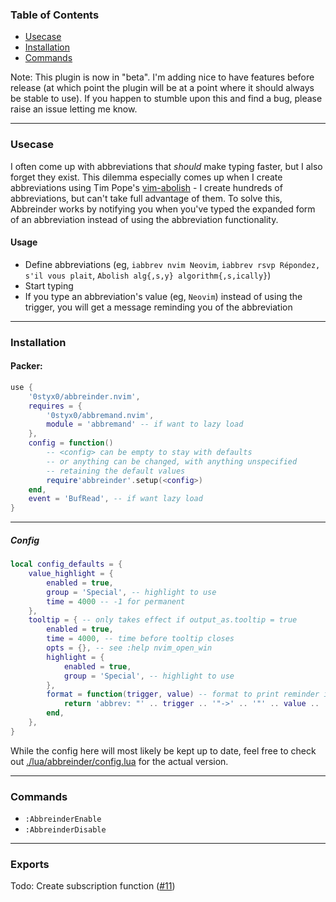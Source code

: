 ### Table of Contents
+ [Usecase](#usecase)
+ [Installation](#installation)
+ [Commands](#commands)

Note: This plugin is now in "beta". I'm adding nice to have features before release (at which point the plugin will be at a point where it should always be stable to use). If you happen to stumble upon this and find a bug, please raise an issue letting me know.

---

### Usecase
I often come up with abbreviations that _should_ make typing faster, but I also forget they exist.
This dilemma especially comes up when I create abbreviations using Tim Pope's [vim-abolish](https://github.com/tpope/vim-abolish) - I create hundreds of abbreviations, but can't take full advantage of them. To solve this, Abbreinder works by notifying you when you've typed the expanded form of an abbreviation instead of using the abbreviation functionality.


#### Usage
+ Define abbreviations (eg, `iabbrev nvim Neovim`, `iabbrev rsvp Répondez, s'il vous plait`, `Abolish alg{,s,y} algorithm{,s,ically}`)
+ Start typing
+ If you type an abbreviation's value (eg, `Neovim`) instead of using the trigger, you will get a message reminding you of the abbreviation

---

### Installation

#### Packer:

```lua
use {
    '0styx0/abbreinder.nvim',
    requires = {
        '0styx0/abbremand.nvim',
        module = 'abbremand' -- if want to lazy load
    },
    config = function()
        -- <config> can be empty to stay with defaults
        -- or anything can be changed, with anything unspecified
        -- retaining the default values
        require'abbreinder'.setup(<config>)
    end,
    event = 'BufRead', -- if want lazy load
}
```

----

##### Config

```lua
local config_defaults = {
    value_highlight = {
        enabled = true,
        group = 'Special', -- highlight to use
        time = 4000 -- -1 for permanent
    },
    tooltip = { -- only takes effect if output_as.tooltip = true
        enabled = true,
        time = 4000, -- time before tooltip closes
        opts = {}, -- see :help nvim_open_win
        highlight = {
            enabled = true,
            group = 'Special', -- highlight to use
        },
        format = function(trigger, value) -- format to print reminder in
            return 'abbrev: "' .. trigger .. '"->' .. '"' .. value .. '"'
        end,
    },
}
```
While the config here will most likely be kept up to date, feel free to check out [./lua/abbreinder/config.lua](./lua/abbreinder/config.lua) for the actual version.

---

### Commands
+ `:AbbreinderEnable`
+ `:AbbreinderDisable`

---

### Exports
Todo: Create subscription function ([#11](https://github.com/0styx0/abbreinder.nvim/issues/11#issue-1088460034))

